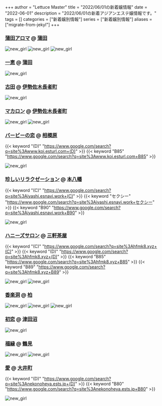 +++
author = "Lettuce Master"
title = "2022/06/01の新着嬢情報"
date = "2022-06-01"
description = "2022/06/01の新着アジアンエステ嬢情報です。"
tags = []
categories = ["新着嬢別情報"]
series = ["新着嬢別情報"]
aliases = ["migrate-from-jekyl"]
+++
### [蒲田アロマ](https://kamata-aroma.est.cm/) @ [蒲田](/post/kamata)


![new_girl](https://kamata-aroma.est.cm/photos/sites/52/2022/05/2022053109533338.jpg_309X464.jpg)
![new_girl](https://kamata-aroma.est.cm/photos/sites/52/2022/05/2022053109533412.jpg_309X464.jpg)
![new_girl](https://kamata-aroma.est.cm/photos/sites/52/2022/05/2022053109533553.jpg_309X464.jpg)
### [一恵](http://kazue.me-es.com/) @ [蒲田](/post/kamata)


![new_girl](https://i.imgur.com/Q7Xf3cf.jpeg)
### [古田](http://furuta-massage.work/) @ [伊勢佐木長者町](/post/isesakityoja)


![new_girl](https://i.imgur.com/MajY5pj.jpeg)
### [マカロン](http://ma-caron.work/) @ [伊勢佐木長者町](/post/isesakityoja)


![new_girl](https://i.imgur.com/n9GvtUM.jpeg)
![new_girl](https://i.imgur.com/S0E9uw9.jpeg)
### [バービーの恋](http://www.koi.esturl.com/) @ [相模原](/post/sagamihara)
{{< keyword "(D)" "https://www.google.com/search?q=site%3Awww.koi.esturl.com+(D)" >}} {{< keyword "B85" "https://www.google.com/search?q=site%3Awww.koi.esturl.com+B85" >}} 

![new_girl](https://i.imgur.com/3GbVqR6.jpeg)
### [珍しいリラクゼーション](http://iyashi.esnavi.work/) @ [本八幡](/post/motoyawata)
{{< keyword "(C)" "https://www.google.com/search?q=site%3Aiyashi.esnavi.work+(C)" >}} {{< keyword "セクシー" "https://www.google.com/search?q=site%3Aiyashi.esnavi.work+セクシー" >}} {{< keyword "B90" "https://www.google.com/search?q=site%3Aiyashi.esnavi.work+B90" >}} 

![new_girl](https://i.imgur.com/NlkxVIO.jpeg)
### [ハニーズサロン](http://hfmk8.xyz/) @ [三軒茶屋](/post/sangenchaya)
{{< keyword "(C)" "https://www.google.com/search?q=site%3Ahfmk8.xyz+(C)" >}} {{< keyword "(D)" "https://www.google.com/search?q=site%3Ahfmk8.xyz+(D)" >}} {{< keyword "B85" "https://www.google.com/search?q=site%3Ahfmk8.xyz+B85" >}} {{< keyword "B89" "https://www.google.com/search?q=site%3Ahfmk8.xyz+B89" >}} 

![new_girl](https://i.imgur.com/4C6iZEG.jpeg)
![new_girl](https://i.imgur.com/uBXorZR.jpeg)
### [香楽洞](http://kourakudou.net/) @ [柏](/post/kashiwa)


![new_girl](https://i.imgur.com/hRmhVCo.jpeg)
![new_girl](https://i.imgur.com/DYYaggB.jpeg)
![new_girl](https://i.imgur.com/ja6WJ5H.jpeg)
### [初恋](https://hatukoi.est.cm/) @ [津田沼](/post/tsudanuma)


![new_girl](https://hatukoi.est.cm/photos/202205/220531141al936.jpeg)
### [福縁](https://www.fukuen.in/) @ [鶴見](/post/tsurumi)


![new_girl](https://www.fukuen.in/img/camp/20220601_dx.png)
![new_girl](https://www.fukuen.in/img/camp/20220601_sp.png)
### [愛](https://nekonoheya.ests.jp/) @ [大井町](/post/oimachi)
{{< keyword "(D)" "https://www.google.com/search?q=site%3Anekonoheya.ests.jp+(D)" >}} {{< keyword "B80" "https://www.google.com/search?q=site%3Anekonoheya.ests.jp+B80" >}} 

![new_girl](https://nekonoheya.ests.jp/photos/sites/51/2022/05/2022053113310613.jpg_320X480.jpg)
